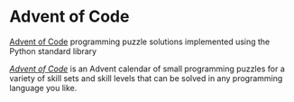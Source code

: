 # Advent of Code
[Advent of Code](https://adventofcode.com/) programming puzzle solutions implemented using the Python standard library

[*Advent of Code*](https://adventofcode.com/2020/about) is an Advent calendar of small programming puzzles for a 
variety of skill sets and skill levels that can be solved in any programming language you like.
